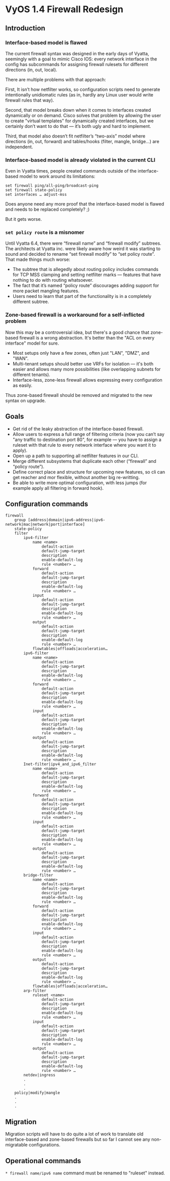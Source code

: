 # VyOS 1.4 Firewall Redesign

## Introduction

### Interface-based model is flawed

The current firewall syntax was designed in the early days of Vyatta, seemingly with a goal to mimic Cisco IOS:
every network interface in the config has subcommands for assigning firewall rulesets for different directions (in, out, local).

There are multiple problems with that approach:

First, It isn’t how netfilter works, so configuration scripts need to generate intentionally unidiomatic rules (as in, hardly any Linux user would write firewall rules that way).

Second, that model breaks down when it comes to interfaces created dynamically or on demand. Cisco solves that problem by allowing the user to create "virtual templates"
for dynamically created interfaces, but we certainly don’t want to do that — it’s both ugly and hard to implement.

Third, that model also doesn’t fit netfilter’s “two-axis” model where directions (in, out, forward) and tables/hooks (filter, mangle, bridge…) are independent.

### Interface-based model is already violated in the current CLI

Even in Vyatta times, people created commands outside of the interface-based model to work around its limitations:

```
set firewall ping/all-ping/broadcast-ping
set firewall state-policy
set interfaces … adjust-mss
```

Does anyone need any more proof that the interface-based model is flawed and needs to be replaced completely? ;)

But it gets worse.

### `set policy route` is a misnomer

Until Vyatta 6.4, there were “firewall name” and “firewall modify” subtrees. The architects at Vyatta inc. were likely aware how weird it was starting to sound and decided to rename “set firewall modify” to “set policy route”.
That made things much worse:

* The subtree that is allegedly about routing policy includes commands for TCP MSS clamping and setting netfilter marks — features that have nothing to do with routing whatsoever.
* The fact that it’s named “policy route” discourages adding support for more packet mangling features.
* Users need to learn that part of the functionality is in a completely different subtree.

### Zone-based firewall is a workaround for a self-inflicted problem

Now this may be a controversial idea, but there's a good chance that zone-based firewall is a wrong abstraction.
It's better than the "ACL on every interface" model for sure.

* Most setups only have a few zones, often just "LAN", "DMZ", and "WAN".
* Multi-tenant setups should better use VRFs for isolation — it's both easier and allows many more possibilities (like overlapping subnets for different tenants).
* Interface-less, zone-less firewall allows expressing every configuration as easily.

Thus zone-based firewall should be removed and migrated to the new syntax on upgrade.

## Goals

* Get rid of the leaky abstraction of the interface-based firewall.
* Allow users to express a full range of filtering criteria (now you can’t say "any traffic to destination port 80", for example — you have to assign a ruleset with that rule to every network interface where you want it to apply).
* Open up a path to supporting all netfilter features in our CLI.
* Merge different subsystems that duplicate each other (“firewall” and “policy route”).
* Define correct place and structure for upcoming new features, so cli can get reacher and mor flexible, without another big re-writting.
* Be able to write more optimal configuration, with less jumps (for example apply all filtering in forward hook).

## Configuration commands

```
firewall
    group [address|domain|ipv6-address|ipv6-network|mac|network|port|interface]
    state-policy
    filter
        ipv4-filter
            name <name>
                default-action
                default-jump-target
                description
                enable-default-log
                rule <number> …
            forward
                default-action
                default-jump-target
                description
                enable-default-log
                rule <number> …
            input
                default-action
                default-jump-target
                description
                enable-default-log
                rule <number> …
            output
                default-action
                default-jump-target
                description
                enable-default-log
                rule <number> …
            flowtables|offloads|acceleration…
        ipv6-filter
            name <name>
                default-action
                default-jump-target
                description
                enable-default-log
                rule <number> …
            forward
                default-action
                default-jump-target
                description
                enable-default-log
                rule <number> …
            input
                default-action
                default-jump-target
                description
                enable-default-log
                rule <number> …
            output
                default-action
                default-jump-target
                description
                enable-default-log
                rule <number> …
        Inet-filter|ipv4_and_ipv6_filter
            name <name>
                default-action
                default-jump-target
                description
                enable-default-log
                rule <number> …
            forward
                default-action
                default-jump-target
                description
                enable-default-log
                rule <number> …
            input
                default-action
                default-jump-target
                description
                enable-default-log
                rule <number> …
            output
                default-action
                default-jump-target
                description
                enable-default-log
                rule <number> …
        bridge-filter
            name <name>
                default-action
                default-jump-target
                description
                enable-default-log
                rule <number> …
            forward
                default-action
                default-jump-target
                description
                enable-default-log
                rule <number> …
            input
                default-action
                default-jump-target
                description
                enable-default-log
                rule <number> …
            output
                default-action
                default-jump-target
                description
                enable-default-log
                rule <number> …
            flowtables|offloads|acceleration…
        arp-filter
            ruleset <name>
                default-action
                default-jump-target
                description
                enable-default-log
                rule <number> …
            input
                default-action
                default-jump-target
                description
                enable-default-log
                rule <number> …
            output
                default-action
                default-jump-target
                description
                enable-default-log
                rule <number> …
        netdev|ingress
        .
        .
        .
    policy|modify|mangle
    .
    .
    .
```

## Migration

Migration scripts will have to do quite a lot of work to translate old interface-based and zone-based firewalls
but so far I cannot see any non-migratable configurations.

## Operational commands

`* firewall name/ipv6 name` command must be renamed to "ruleset" instead.
